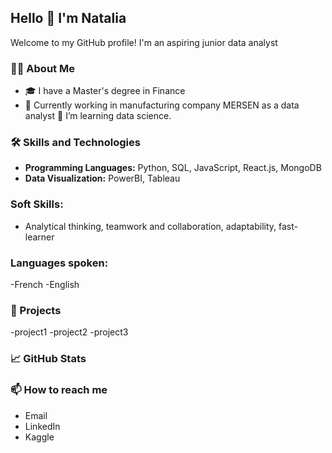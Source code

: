 ## Hello 👋 I'm Natalia
Welcome to my GitHub profile! I'm an aspiring junior data analyst 

### 👩‍💻 About Me
- 🎓 I have a Master's degree in Finance
- 💼 Currently working in manufacturing company MERSEN as a data analyst 
🌱 I’m learning data science.

### 🛠️ Skills and Technologies
- **Programming Languages:** Python, SQL, JavaScript, React.js, MongoDB
- **Data Visualization:** PowerBI, Tableau

### **Soft Skills:**
- Analytical thinking, teamwork and collaboration, adaptability, fast-learner

### **Languages spoken:**
-French
-English

### 🌟 Projects
-project1
-project2
-project3

### 📈 GitHub Stats
### 📫 How to reach me
- Email
- LinkedIn
- Kaggle
